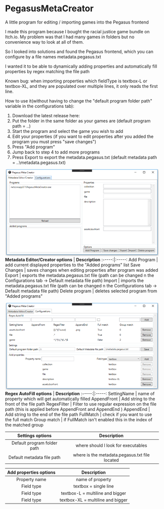 # PegasusMetaCreator
A little program for editing / importing games into the Pegasus frontend

I made this program because I bought the racial justice game bundle on Itch.io.
My problem was that I had many games in folders but no convenience way to look at all of them.

So I looked into solutions and found the Pegasus frontend, which you can configure by a file names metadata.pegasus.txt

I wanted it to be able to dynamically adding properties and automatically fill properties by regex matching the file path

Known bug: when importing properties which fieldType is textbox-L or textbox-XL, and they are populated over multiple lines, it only reads the first line.

How to use it(without having to change the "default program folder path" variable in the configurations tab):
  1. Download the latest release here:
  2. Put the folder in the same folder as your games are (default program path = ..\)
  3. Start the program and select the game you wish to add
  4. Edit your properties (if you want to edit properties after you added the program you must press "save changes")
  5. Press "Add program"
  6. Jump back to step 4 to add more programs
  7. Press Export to export the metadata.pegasus.txt (default metadata path = ..\metadata.pegasus.txt)
           
![Alt text](/PegasusMetaCreator/Main.PNG?raw=true)
**Metadata Editor/Creator options** | **Description**
:-----:|:-----:
Add Program | add current displayed properties to the "Added programs" list
Save Changes | saves changes when editing properties after program was added
Export | exports the metadata.pegasus.txt file (path can be changed n the Configurations tab -> Default metadata file path)
Import | imports the metadata.pegasus.txt file (path can be changed n the Configurations tab -> Default metadata file path)
Delete program | deletes selected program from "Added programs"


![Alt text](/PegasusMetaCreator/Config.PNG?raw=true)
**Regex AutoFill options** | **Description**
:-----:|:-----:
SettingName | name of property which will get automatically filled
AppendFront | Add string to the front of the file path
RegexFilter | Filter to use regular expression on the file path (this is applied before AppendFront and AppendEnd )
AppendEnd | Add string to the end of the file path
FullMatch | check if you want to use the full match
Group match | if FullMatch isn't enabled this in the index of the matched group
    
**Settings options** | **Description**
:-----:|:-----:
Default program folder path | where should I look for executables
Default metadata file path | where is the metadata.pegasus.txt file located

**Add properties options** | **Description**
:-----:|:-----:
|Property name | name of property
|Field type | textbox = single line
|Field type | textbox-L = multiline and bigger
|Field type | textbox-XL = multiline and bigger

      
      
      
